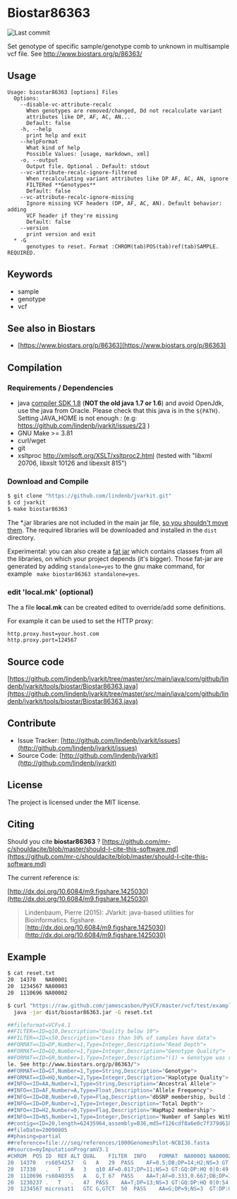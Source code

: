 # Biostar86363

![Last commit](https://img.shields.io/github/last-commit/lindenb/jvarkit.png)

Set genotype of specific sample/genotype comb to unknown in multisample vcf file. See http://www.biostars.org/p/86363/


## Usage

```
Usage: biostar86363 [options] Files
  Options:
    --disable-vc-attribute-recalc
      When genotypes are removed/changed, Dd not recalculate variant 
      attributes like DP, AF, AC, AN...
      Default: false
    -h, --help
      print help and exit
    --helpFormat
      What kind of help
      Possible Values: [usage, markdown, xml]
    -o, --output
      Output file. Optional . Default: stdout
    --vc-attribute-recalc-ignore-filtered
      When recalculating variant attributes like DP AF, AC, AN, ignore 
      FILTERed **Genotypes**
      Default: false
    --vc-attribute-recalc-ignore-missing
      Ignore missing VCF headers (DP, AF, AC, AN). Default behavior: adding 
      VCF header if they're missing
      Default: false
    --version
      print version and exit
  * -G
      genotypes to reset. Format :CHROM(tab)POS(tab)ref(tab)SAMPLE. REQUIRED.

```


## Keywords

 * sample
 * genotype
 * vcf



## See also in Biostars

 * [https://www.biostars.org/p/86363](https://www.biostars.org/p/86363)


## Compilation

### Requirements / Dependencies

* java [compiler SDK 1.8](http://www.oracle.com/technetwork/java/index.html) (**NOT the old java 1.7 or 1.6**) and avoid OpenJdk, use the java from Oracle. Please check that this java is in the `${PATH}`. Setting JAVA_HOME is not enough : (e.g: https://github.com/lindenb/jvarkit/issues/23 )
* GNU Make >= 3.81
* curl/wget
* git
* xsltproc http://xmlsoft.org/XSLT/xsltproc2.html (tested with "libxml 20706, libxslt 10126 and libexslt 815")


### Download and Compile

```bash
$ git clone "https://github.com/lindenb/jvarkit.git"
$ cd jvarkit
$ make biostar86363
```

The *.jar libraries are not included in the main jar file, [so you shouldn't move them](https://github.com/lindenb/jvarkit/issues/15#issuecomment-140099011 ).
The required libraries will be downloaded and installed in the `dist` directory.

Experimental: you can also create a [fat jar](https://stackoverflow.com/questions/19150811/) which contains classes from all the libraries, on which your project depends (it's bigger). Those fat-jar are generated by adding `standalone=yes` to the gnu make command, for example ` make biostar86363 standalone=yes`.

### edit 'local.mk' (optional)

The a file **local.mk** can be created edited to override/add some definitions.

For example it can be used to set the HTTP proxy:

```
http.proxy.host=your.host.com
http.proxy.port=124567
```
## Source code 

[https://github.com/lindenb/jvarkit/tree/master/src/main/java/com/github/lindenb/jvarkit/tools/biostar/Biostar86363.java](https://github.com/lindenb/jvarkit/tree/master/src/main/java/com/github/lindenb/jvarkit/tools/biostar/Biostar86363.java)

## Contribute

- Issue Tracker: [http://github.com/lindenb/jvarkit/issues](http://github.com/lindenb/jvarkit/issues)
- Source Code: [http://github.com/lindenb/jvarkit](http://github.com/lindenb/jvarkit)

## License

The project is licensed under the MIT license.

## Citing

Should you cite **biostar86363** ? [https://github.com/mr-c/shouldacite/blob/master/should-I-cite-this-software.md](https://github.com/mr-c/shouldacite/blob/master/should-I-cite-this-software.md)

The current reference is:

[http://dx.doi.org/10.6084/m9.figshare.1425030](http://dx.doi.org/10.6084/m9.figshare.1425030)

> Lindenbaum, Pierre (2015): JVarkit: java-based utilities for Bioinformatics. figshare.
> [http://dx.doi.org/10.6084/m9.figshare.1425030](http://dx.doi.org/10.6084/m9.figshare.1425030)


## Example
```bash
$ cat reset.txt
20	14370	NA00001
20	1234567	NA00003
20	1110696	NA00002

$ curl "https://raw.github.com/jamescasbon/PyVCF/master/vcf/test/example-4.1.vcf" |\
  java -jar dist/biostar86363.jar -G reset.txt 

##fileformat=VCFv4.1
##FILTER=<ID=q10,Description="Quality below 10">
##FILTER=<ID=s50,Description="Less than 50% of samples have data">
##FORMAT=<ID=DP,Number=1,Type=Integer,Description="Read Depth">
##FORMAT=<ID=GQ,Number=1,Type=Integer,Description="Genotype Quality">
##FORMAT=<ID=GR,Number=1,Type=Integer,Description="(1) = Genotype was reset by Biostar86363:Set genotype of specific sample/genotype comb to unknown in multisample vcf fi
le. See http://www.biostars.org/p/86363/">
##FORMAT=<ID=GT,Number=1,Type=String,Description="Genotype">
##FORMAT=<ID=HQ,Number=2,Type=Integer,Description="Haplotype Quality">
##INFO=<ID=AA,Number=1,Type=String,Description="Ancestral Allele">
##INFO=<ID=AF,Number=A,Type=Float,Description="Allele Frequency">
##INFO=<ID=DB,Number=0,Type=Flag,Description="dbSNP membership, build 129">
##INFO=<ID=DP,Number=1,Type=Integer,Description="Total Depth">
##INFO=<ID=H2,Number=0,Type=Flag,Description="HapMap2 membership">
##INFO=<ID=NS,Number=1,Type=Integer,Description="Number of Samples With Data">
##contig=<ID=20,length=62435964,assembly=B36,md5=f126cdf8a6e0c7f379d618ff66beb2da,species="Homo sapiens",taxonomy=x>
##fileDate=20090805
##phasing=partial
##reference=file:///seq/references/1000GenomesPilot-NCBI36.fasta
##source=myImputationProgramV3.1
#CHROM	POS	ID	REF	ALT	QUAL	FILTER	INFO	FORMAT	NA00001	NA00002	NA00003
20	14370	rs6054257	G	A	29	PASS	AF=0.5;DB;DP=14;H2;NS=3	GT:DP:GQ:GR:HQ	.|.:1:48:1:51,51	1|0:8:48:0:51,51	1/1:5:43:0
20	17330	.	T	A	3	q10	AF=0.017;DP=11;NS=3	GT:GQ:DP:HQ	0|0:49:3:58,50	0|1:3:5:65,3	0/0:41:3
20	1110696	rs6040355	A	G,T	67	PASS	AA=T;AF=0.333,0.667;DB;DP=10;NS=2	GT:DP:GQ:GR:HQ	1|2:6:21:0:23,27	.|.:0:2:1:18,2	2/2:4:35:0
20	1230237	.	T	.	47	PASS	AA=T;DP=13;NS=3	GT:GQ:DP:HQ	0|0:54:7:56,60	0|0:48:4:51,51	0/0:61:2
20	1234567	microsat1	GTC	G,GTCT	50	PASS	AA=G;DP=9;NS=3	GT:DP:GQ:GR	0/1:4:35:0	0/2:2:17:0	./.:3:40:1
```


